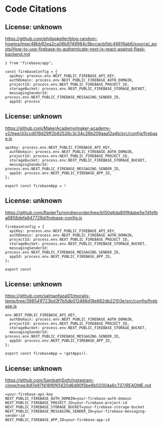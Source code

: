 # Code Citations

## License: unknown
https://github.com/philippkeller/blog-random-howtos/tree/48bb92ea2ca06b9749984c9bccacb0dc46616ab6/source/_posts/How-to-use-firebase-to-authenticate-next-js-react-against-flask-backend.md

```
} from "firebase/app";

const firebaseConfig = {
  apiKey: process.env.NEXT_PUBLIC_FIREBASE_API_KEY,
  authDomain: process.env.NEXT_PUBLIC_FIREBASE_AUTH_DOMAIN,
  projectId: process.env.NEXT_PUBLIC_FIREBASE_PROJECT_ID,
  storageBucket: process.env.NEXT_PUBLIC_FIREBASE_STORAGE_BUCKET,
  messagingSenderId: process.env.NEXT_PUBLIC_FIREBASE_MESSAGING_SENDER_ID,
  appId: process
```


## License: unknown
https://github.com/MakerAcademy/maker-academy-v2/tree/d3ccd019d29ff2b82526c3c34c26b209aaa12a4b/src/config/firebase.js

```
apiKey: process.env.NEXT_PUBLIC_FIREBASE_API_KEY,
  authDomain: process.env.NEXT_PUBLIC_FIREBASE_AUTH_DOMAIN,
  projectId: process.env.NEXT_PUBLIC_FIREBASE_PROJECT_ID,
  storageBucket: process.env.NEXT_PUBLIC_FIREBASE_STORAGE_BUCKET,
  messagingSenderId: process.env.NEXT_PUBLIC_FIREBASE_MESSAGING_SENDER_ID,
  appId: process.env.NEXT_PUBLIC_FIREBASE_APP_ID,
};

export const firebaseApp = !
```


## License: unknown
https://github.com/RaiderTs/mindrecorder/tree/b150e6da80f9dabe5e7d1efba6858defa847729d/firebase-config.js

```
firebaseConfig = {
  apiKey: process.env.NEXT_PUBLIC_FIREBASE_API_KEY,
  authDomain: process.env.NEXT_PUBLIC_FIREBASE_AUTH_DOMAIN,
  projectId: process.env.NEXT_PUBLIC_FIREBASE_PROJECT_ID,
  storageBucket: process.env.NEXT_PUBLIC_FIREBASE_STORAGE_BUCKET,
  messagingSenderId: process.env.NEXT_PUBLIC_FIREBASE_MESSAGING_SENDER_ID,
  appId: process.env.NEXT_PUBLIC_FIREBASE_APP_ID,
};

export const
```


## License: unknown
https://github.com/salmanfazal01/moralis-temp/tree/398541f723bd3f7b5db012488d18e662db22103e/src/config/firebase.js

```
env.NEXT_PUBLIC_FIREBASE_API_KEY,
  authDomain: process.env.NEXT_PUBLIC_FIREBASE_AUTH_DOMAIN,
  projectId: process.env.NEXT_PUBLIC_FIREBASE_PROJECT_ID,
  storageBucket: process.env.NEXT_PUBLIC_FIREBASE_STORAGE_BUCKET,
  messagingSenderId: process.env.NEXT_PUBLIC_FIREBASE_MESSAGING_SENDER_ID,
  appId: process.env.NEXT_PUBLIC_FIREBASE_APP_ID,
};

export const firebaseApp = !getApps().
```


## License: unknown
https://github.com/SambathSoth/instagram-clone/tree/b97e97f416f6f61420d6d90f5be6b02004a6c737/README.md

```
=your-firebase-api-key
NEXT_PUBLIC_FIREBASE_AUTH_DOMAIN=your-firebase-auth-domain
NEXT_PUBLIC_FIREBASE_PROJECT_ID=your-firebase-project-id
NEXT_PUBLIC_FIREBASE_STORAGE_BUCKET=your-firebase-storage-bucket
NEXT_PUBLIC_FIREBASE_MESSAGING_SENDER_ID=your-firebase-messaging-sender-id
NEXT_PUBLIC_FIREBASE_APP_ID=your-firebase-app-id
```

